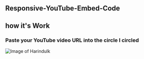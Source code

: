 ## Responsive-YouTube-Embed-Code

## how it's Work
### Paste your YouTube video URL into the circle I circled

![Image of Harindulk ](https://github.com/Harindulk/Responsive-YouTube-Embed-Code/blob/master/Screenshot%20(963)_LI.jpg?raw=true)
